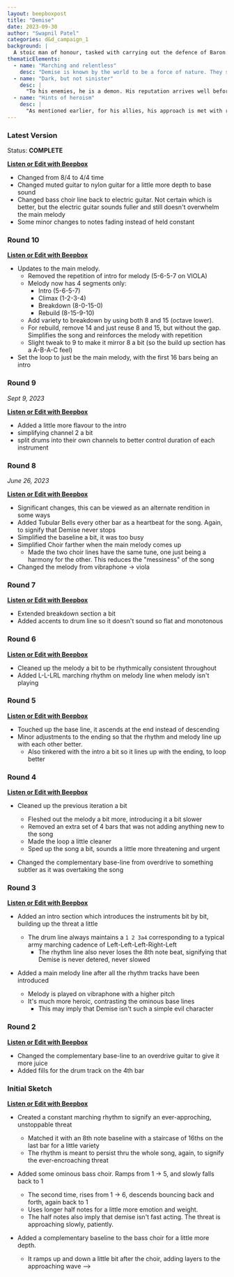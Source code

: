 ```yaml
---
layout: beepboxpost
title: "Demise"
date: 2023-09-30
author: "Swapnil Patel"
categories: d&d_campaign_1
background: |
  A stoic man of honour, tasked with carrying out the defence of Baron. His reputation precedes him, instilling fear in the hearts of all those who hear of his arrival. They say that all flora and fauna in his wake is left dead for generations. Those who know him personally hold deep admiration for his conviction, loyalty and leadership. He didn't choose his name, and it isn't one he's very fond of. But he knows it can be useful in battle and has gradually adopted it as his monicker.
thematicElements:
  - name: "Marching and relentless"
    desc: "Demise is known by the world to be a force of nature. They say that his march towards you cannot be stopped, and ruin is inevitable."
  - name: "Dark, but not sinister"
    desc: |
      "To his enemies, he is a demon. His reputation arrives well before you see him over the horizon, and it can only mean that destruction is imminent. But for his allies, he is a hero. A man that stands up for his people and vanquishes their enemies. Many on his side still fear his power, but few view him as evil."
  - name: "Hints of heroism"
    desc: |
      "As mentioned earlier, for his allies, his approach is met with relief and comfort, because they know they’re about to turn the tables. The terrifying nature of his power holds him back from being a typical hero, but hints of it should leak out."
---
```


### Latest Version

Status: **COMPLETE**

[**Listen or Edit with Beepbox**](https://www.beepbox.co/#9n54s7k0l0ge0ft1la3g0zj0jr3i0o23241T7v4u70f40p61770q72f5q0E21990l65d06HT-SRJJJJIAAAAAh0IaE1c11T5v4ua1f62ge2ec2f02j01960meq83432d38HT-Iqijriiiih99h0E0T1v2u40f0qwx10r511d08A4F2B6Q0068Pf624E2b676T1v0u96f10m8q0331d35A9F3B5Q5428P9973E263978T7v0u07f20o5134qb1c00g1d0aHt7760Md9xb9pb9h1IcE0T4v3u04f0q011z6666ji8k8k3jSBKSJJAArriiiiii07JCABrzrrrrrrr00YrkqHrsrrrrjr005zrAqzrjzrrqr1jRjrqGGrrzsrsA099ijrABJJJIAzrrtirqrqjqixzsrAjrqjiqaqqysttAJqjikikrizrHtBJJAzArzrIsRCITKSS099ijrAJS____Qg99habbCAYrDzh00E0T4v0uf0f0q00z6666ji8k8k3jSBKSJJAArriiiiii07JCABrzrrrrrrr00YrkqHrsrrrrjr005zrAqzrjzrrqr1jRjrqGGrrzsrsA099ijrABJJJIAzrrtirqrqjqixzsrAjrqjiqaqqysttAJqjikikrizrHtBJJAzArzrIsRCITKSS099ijrAJS____Qg99habbCAYrDzh00E0T4v4uf0f0q011z6666ji8k8k3jSBKSJJAArriiiiii07JCABrzrrrrrrr00YrkqHrsrrrrjr005zrAqzrjzrrqr1jRjrqGGrrzsrsA099ijrABJJJIAzrrtirqrqjqixzsrAjrqjiqaqqysttAJqjikikrizrHtBJJAzArzrIsRCITKSS099ijrAJS____Qg99habbCAYrDzh00E0T4v3uf0f0q011z6666ji8k8k3jSBKSJJAArriiiiii07JCABrzrrrrrrr00YrkqHrsrrrrjr005zrAqzrjzrrqr1jRjrqGGrrzsrsA099ijrABJJJIAzrrtirqrqjqixzsrAjrqjiqaqqysttAJqjikikrizrHtBJJAzArzrIsRCITKSS099ijrAJS____Qg99habbCAYrDzh00E0bq0000000042c95ImgW4G2c90gyk000a0E0w208y328wMy8cFiB28wMy8Q000248gx248gx248xz6coNz248gx240000000000000003iCas8xAg107KiE000m1o5wm1o5wm1o5wm1o5wm1o5wm0000k01M00g8gy249gx288gB001w0io0000000008800000ww000022000008000coNQ6cg8gy249gx288gB000Qwk8000601Q00g8gy249gx288gB248wx28000p2g1FK3U9EY5dvwkSLwIDrAuUSJCHCbcKPcVomMmQm0GjbTttUwq_zQ5j8WlkxjjnEaC2FRaqkQtdtdPvPL_g39GAqugdvQgFeSPBIjbZaPqArX-MTWhkSLRUACQuarnQiq_hAaqf2gdJlJlJLDHsNVAqZdjSIHJVW_JcGFcLdlBLuattEYtjq_9jHJ5yq3nU9H-QQvtZdHC3nZgUMLFGvBRneTukTn0bcnky18H0Kj91A2V4A5cA3cL4IyH0gM110zY_ML42VcyV0Kh8JcyQPIP8A4AgYPgKMbAObA2V4yQObj8Kia002PahFcFapowN79P96hJEPsKGzcPdizdPsDcJJJEOISKzcPtWz0IgGIKJHEPsT0sGGLbGcTeOs-hArq6prqOYNbbOZO_4GcBjgr88OebDcOtULncJSXCVGVNaCzOA9B8EEOczH4KcsOTUBNvGKsjR74kkp6gCmz8Prbd6lozjhAAth7khVohQ9BFXhONrsAnaN4nAcg5YGXa5PGOxncJJqbKUbhuNgY-8W2eUzJPqpHYXCVujDpdZ_q4t17shTpdfa4t17shRAo00LCR9Jkpv01ja02CwFE5E5EarcL6xlcg8Cz8An9EO95OqcysD8CCrFyN7RozkN0yIyG8YH8GxmCb4jeRJlh7Alcm8EbAkp0KhhA2V56hAp57Cb2Xd6h8KjhAibAQp4Vaoyaaa9H-42Q2Q2V0l54R-o5E5Eavt12D9aq2CwzVyq_d2Q2Q5ewt205jjrC3kVl1jM001jas8QN41p17A1p17A1p17A1kOY2dj428jbMhV6ghV6ghQjCQOA2Rcm8whYhA4uhA4uhA4t7C17IsMhV6ghV6gbhhUwkQ5d1jghX784qhicwzOcwmwmwzOegaq2CwFE8ZzR0W6qZ1jgkw1kNow4aC8wwE8a22wwE8a22wawaCnwaFy142FBU5O1swn85Ocz8EYMexD7M2hicyzP8nC1uo5O1swn85j5M5g5g5hhVi5d1jgkQ4uNefOKEOczA3Eg00)

- Changed from 8/4 to 4/4 time
- Changed muted guitar to nylon guitar for a little more depth to base sound
- Changed bass choir line back to electric guitar. Not certain which is better, but the electric guitar sounds fuller and still doesn't overwhelm the main melody
- Some minor changes to notes fading instead of held constant

### Round 10

[**Listen or Edit with Beepbox**](https://www.beepbox.co/#9n54s7k0l0ge0ft2Ga7g0zj0gr1i0o23241T5v4ua2f50le2dc2j02e02feq83432d38HK_Sziiirrqih99h0E0T5v4ua1f62ge2ec2f02j01960meq83432d38HT-Iqijriiiih99h0E0T1v2u44f0qwx10l511d03A1F0B7Q005dPd444E5b661862763677T1v2u01f10l7q8142d35AbF6B8Q28c0Pb745E179T7v0u07f20o5134qb1c00g1d0aHt7760Md9xb9pb9h1IcE0T4v3u04f0q011z6666ji8k8k3jSBKSJJAArriiiiii07JCABrzrrrrrrr00YrkqHrsrrrrjr005zrAqzrjzrrqr1jRjrqGGrrzsrsA099ijrABJJJIAzrrtirqrqjqixzsrAjrqjiqaqqysttAJqjikikrizrHtBJJAzArzrIsRCITKSS099ijrAJS____Qg99habbCAYrDzh00E0T4v0uf0f0q00z6666ji8k8k3jSBKSJJAArriiiiii07JCABrzrrrrrrr00YrkqHrsrrrrjr005zrAqzrjzrrqr1jRjrqGGrrzsrsA099ijrABJJJIAzrrtirqrqjqixzsrAjrqjiqaqqysttAJqjikikrizrHtBJJAzArzrIsRCITKSS099ijrAJS____Qg99habbCAYrDzh00E0T4v4uf0f0q011z6666ji8k8k3jSBKSJJAArriiiiii07JCABrzrrrrrrr00YrkqHrsrrrrjr005zrAqzrjzrrqr1jRjrqGGrrzsrsA099ijrABJJJIAzrrtirqrqjqixzsrAjrqjiqaqqysttAJqjikikrizrHtBJJAzArzrIsRCITKSS099ijrAJS____Qg99habbCAYrDzh00E0T4v3uf0f0q011z6666ji8k8k3jSBKSJJAArriiiiii07JCABrzrrrrrrr00YrkqHrsrrrrjr005zrAqzrjzrrqr1jRjrqGGrrzsrsA099ijrABJJJIAzrrtirqrqjqixzsrAjrqjiqaqqysttAJqjikikrizrHtBJJAzArzrIsRCITKSS099ijrAJS____Qg99habbCAYrDzh00E0bq0000000042c95ImgW4G2c90gyk000a0E0w208y328wMy8cFiB28wMy8Q000248gx248gx248xz6coNz248gx240000000000000003iCas8xAg107KiE000m1o5wm1o5wm1o5wm1o5wm1o5wm0000k01M00g8gy249gx288gB001w0io0000000008800000ww000022000008000coNQ6cg8gy249gx288gB000Qwk8000601Q00g8gy249gx288gB248wx28000p2g-FK_U9HY5dHU5dQ-2OtKhXzqSqKoIOXcPByeMzJ8U2Fd7TttUwtfUZ1kOeBl8kQSKwGoaDkFFjnQRQTB_Ndv_jtfwcCGhFV0WuCRYxitJDboCq-BpJidZ_orZdjtfU-99KrUFKDQirnQp2CLMA3rlrlrrVWTcup7jQSnSIHJVW_JcGFd7PlprTyDzTdYtOiDzTdIjgtfMYHXK-CWsMtfWxNxH_7BRneTucTn1pE-F4qidwzOp8YwzO98Wp8Wpp8Q6J0wuVozO2f9AzO2f8AzFAzFD9ApbBS8YwzOp8YwzO98Wp8Wp8YAz00bd6hFd6iCzy34sDcAp6SzdOWGcPcRacTdOsOSSSzaPqWcPdTGc2N2GOWSKzdPs1OGGYKEPsX9PV6hJEpEXqOYNbbOZO_4GcBjkXyi4Qp3d7naqcP9RCzbRPhTrHd6rCHyqcBjnWcxd6hhhAp3d7oACzcsQt-99EOXd6lNd6jUhUhhhAp2qez8PrbduloLjnABZhvknVonQ9EWkQozBAtKihVm8Av8owhIQtnph7DlB4rCzJHidCzJMzEJd6hgFHPNvgnT5ZKrjeDjhSVKnAVSjvvSxvgnT5ZSjjOxvgnT5Zpu01vdQcWSzbU1jhw0OW3bE8W2ewOXd7NEzkOxiq6qfyif9EO98YCz8D9O9FCWpsFZmbZH8Gy_aOaEzqpsFcXmRl5-hkOVix7Akp17Akp17Akp6hAkuoIhXd6h97AQp4AujhAjAFB8EEEDjFEO2ewzE8YwmyytfP17ghQ6nXE8puipt1BQ5_cjF-q8W2ewOZ0YX0ldyXOARf8Q6nM00aqcUnFB85O2_85O2_85O2_85FE-1uFB2A9E-2_8O2_8O2-yunFEO2eFBOA2_ycwLOcwLOcwLEYgbZz8bYz8bYz88WaeMcKwOW3bEbZzA2Z96hA5-hA4t17gnV786ngpt1BQ5-NVwutPFW3bEcI1kOVg4hFB8aq2CwFEaq2CwFE5E5FE-16FB2A4ughV17A4ughV6hAku87DsYnw4Ap6hhSh7N17A4ughV17A4qpu1q1q1qaf2gOW3bEcKwLS9ULBsNAp787Do0)

- Updates to the main melody. 
  - Removed the repetition of intro for melody (5-6-5-7 on VIOLA)
  - Melody now has 4 segments only:
    - Intro (5-6-5-7)
    - Climax (1-2-3-4)
    - Breakdown (8-0-15-0)
    - Rebuild (8-15-9-10)
  - Add variety to breakdown by using both 8 and 15 (octave lower). 
  - For rebuild, remove 14 and just reuse 8 and 15, but without the gap. Simplifies the song and reinforces the melody with repetition
  - Slight tweak to 9 to make it mirror 8 a bit (so the build up section has a A-B-A-C feel)
- Set the loop to just be the main melody, with the first 16 bars being an intro

### Round 9
_Sept 9, 2023_

[**Listen or Edit with Beepbox**](https://www.beepbox.co/#9n54s7k0l08e0jt2Ga7g0Dj0gr1i0o23241T5v4ua2f50le2dc2j02e02feq83432d38HK_Sziiirrqih99h0E0T5v4ua1f62ge2ec2f02j01960meq83432d38HT-Iqijriiiih99h0E0T1v2u44f0qwx10l511d03A1F0B7Q005dPd444E5b661862763677T1v2u01f10l7q8142d35AbF6B8Q28c0Pb745E179T7v0u07f20o5134qb1c00g1d0aHt7760Md9xb9pb9h1IcE0T4v3u04f0q011z6666ji8k8k3jSBKSJJAArriiiiii07JCABrzrrrrrrr00YrkqHrsrrrrjr005zrAqzrjzrrqr1jRjrqGGrrzsrsA099ijrABJJJIAzrrtirqrqjqixzsrAjrqjiqaqqysttAJqjikikrizrHtBJJAzArzrIsRCITKSS099ijrAJS____Qg99habbCAYrDzh00E0T4v0uf0f0q00z6666ji8k8k3jSBKSJJAArriiiiii07JCABrzrrrrrrr00YrkqHrsrrrrjr005zrAqzrjzrrqr1jRjrqGGrrzsrsA099ijrABJJJIAzrrtirqrqjqixzsrAjrqjiqaqqysttAJqjikikrizrHtBJJAzArzrIsRCITKSS099ijrAJS____Qg99habbCAYrDzh00E0T4v4uf0f0q011z6666ji8k8k3jSBKSJJAArriiiiii07JCABrzrrrrrrr00YrkqHrsrrrrjr005zrAqzrjzrrqr1jRjrqGGrrzsrsA099ijrABJJJIAzrrtirqrqjqixzsrAjrqjiqaqqysttAJqjikikrizrHtBJJAzArzrIsRCITKSS099ijrAJS____Qg99habbCAYrDzh00E0T4v3uf0f0q011z6666ji8k8k3jSBKSJJAArriiiiii07JCABrzrrrrrrr00YrkqHrsrrrrjr005zrAqzrjzrrqr1jRjrqGGrrzsrsA099ijrABJJJIAzrrtirqrqjqixzsrAjrqjiqaqqysttAJqjikikrizrHtBJJAzArzrIsRCITKSS099ijrAJS____Qg99habbCAYrDzh00E0bq0000000042c95Img00amNp0e0U48B0002wa1w6028wMy8c8y3akFkGid040g11w0008gx248gx248gy6coNz6coNy248gx240000000000000003iCas8xAaoFQcgNXAG0005wm1o5wm1o5wm1o5wm1o5wm1o5wm1o0001g070010x288gB248wx2k8gy001w0io0000000008800000ww00002200000880000036ct1z4248wx2k8gy249gx28003i1gw000o07g010x288gB248wx2k8gy248wx28000p2gQFK_U9HY5dHU5dQ-2OtKhXzqSqKoIOXcPByeMzJ8U2Fd7TttUwtfUZ1kOeBl8kQSKwGoaDkFFjnQRQTB_Ndv_jtfwcCGhFV0WuCRYxisxtOSkq-BnJidZTorRdjtfU-99KrUFKDQirnQp2CLMA3rlrlrrVWTcup7jQSnSIHJVW_JcGFd7PlprTyDzTdYtOiDzTdIjgtfMYHXK-CWsMtfWxNxHwIQvkyd96MhVcAughV4AtcAtcIAq3mwgfsIhV17AOhV17AihQOhQPAOcBOX4ughVcAughV4AtcAtcAuihw05Cz8QCz9jhN1yejCiczrhCVtl6pCqB6rCVeprrrhBpJt6pCXR61oxlptrnhCVK0VllunkpKtAVYz8SQcQtJpuoBBVuVvyl6iFGtN92qcxCzHBd6pAWPhBWVEXJRCzdPlNd6iFHZ6gCz8EEOcxCzIijhCeqe_4AQptCzaUCz9Y8Y8EEOcxd7hApJBCLaInFHOi-ELGbYIbW4QtaqchOOeT98YH4ifAcg8SqeHIEzPGOydPhSRF6PhSUhQmCz8EkRVULEbXy-TdFDjFEXsTbOsX9LLXgLEbXy-X9FVgLEbXy-IL00LCW6trhBY0FEM0pt1BQ4t17gptCzUQhGpgFd3d7N97AQp4AujhAjAV4QPtcKk-H5-RAlhvBp5khJcKkCtHqGy_8GpsFgzOacwzOacwzOacz8Oafcm8ZCz8AzOqcyif9EO9OkOAkkkjFQQp17ghQ4ugbhheDVwzE8W3bZQ4cL9cKwOW2_C9Q_d4t17gpuwutwaCNtViqDAq3bU005d6sbQOA2V1vA2V1vA2V1vA2QQv0LkOxi4Qv1vAp1vAp1vhfbQQp17kOVi1vN6gnV6gnV6gnQu85-NA5-hA5-hA4t57o6ngpt1BQ5-NO1uAz8O2_8O2ewzEbYzA3bEcKwOW2_oYMfeVQZ1BQ6m0GpsE28QOA5d1jgkQ5d1jgkQ2Q2QQv0zkOxi2f88YwzO2f88Yz8Oaf43PKubM2icz8EX8zUwzO2f88YwzO2dcL0J0J0J57x8pt1BQ6ngnX4YnOKoOczA3PI00)

- Added a little more flavour to the intro
- simplifying channel 2 a bit
- split drums into their own channels to better control duration of each instrument

### Round 8
_June 26, 2023_

[**Listen or Edit with Beepbox**](https://www.beepbox.co/#9n52s7k0l00e0zt2wa7g0Dj0gr1i0o23241T5v2ua2f50le2dc2j02e02feq83432d38HK_Sziiirrqih99h0E0T5v2ua1f62ge2ec2f02j01960meq83432d38HT-Iqijriiiih99h0E0T1v1u44f0qwx10l511d03A1F0B7Q005dPd444E5b661862763677T1v0u01f10l7q8142d35AbF6B8Q28c0Pb745E179T7v0u07f20o5134qb1c00g1d0aHt7760Md9xb9pb9h1IcE0T4v2u04f0q011z6666ji8k8k3jSBKSJJAArriiiiii07JCABrzrrrrrrr00YrkqHrsrrrrjr005zrAqzrjzrrqr1jRjrqGGrrzsrsA099ijrABJJJIAzrrtirqrqjqixzsrAjrqjiqaqqysttAJqjikikrizrHtBJJAzArzrIsRCITKSS099ijrAJS____Qg99habbCAYrDzh00E0T4v1uf0f0q00z6666ji8k8k3jSBKSJJAArriiiiii07JCABrzrrrrrrr00YrkqHrsrrrrjr005zrAqzrjzrrqr1jRjrqGGrrzsrsA099ijrABJJJIAzrrtirqrqjqixzsrAjrqjiqaqqysttAJqjikikrizrHtBJJAzArzrIsRCITKSS099ijrAJS____Qg99habbCAYrDzh00E0bq0000000042c8BImgW4GmNp0e0U48B0002wa0E2w28wMy8taAzmJqQGid040g11w0008gx248gx248gy6coNz6coNz6coNz6c0000000000000003iCas8xAaoFQcgNXAG0005wm1o5wm1o5wm1o5wm1o5wm1o5wm1o0000Nz7goN0x288gB248wx2k8gy248wx280000000w00000000ww0000000000000000000p2dGFK_U9HY5dHU5dQ-2OtKhXzqSqKoIOXcPByeMzJ8U2Fd7TttUwtfjqXW2FAtaGgFMaC2FRaqkRZdtdVvYjn_QTjU39GAqugeDFJv8kD8nsJB6LFlXkzvtS6ZjkTj-fyirC-arFZ4CRZ6gEHY8CLMrqHqHrvnmWzR8WviWSXAKpLjhYRnTZUHUZBXn8XABf7KroCwWvxTvtQQTjBzFMbd7R8zihI4uj97A4uh97j97jb96wRE43Tb4ughVcAughV4AtcAtcVcz9sKN7A4uj97A4uh97j97j97AAo01pEOd9EOkQsgozAVAz8SQpKnlhCpCFhCVKjCmSSQpmrnhCpKZhwm8lmnmRQpKrwellnBR6rDpev8OdJ3d7rmnC9punKnUBhAGqDsigCz8pEWVjhCpeIQpuKqeXtpEPsRsjhAGq_hA9EOaacz8pEX4AQpzCzLN9d6npEOK9EOv2f2aacz8jhQp6rppHOH5WqYALGbWy_b2-xd7iCz4sIzJOifaN4zV342dCzGXa8YWIEzsQtJqhIQtK4t5FEOa5duubW2-ULJPqpQWqeTdOYDeOrX-QbW2-ULKOqukbW2-ULHbM0bVKxDmQpv0bSze2gIhGpgFlrSz8CX8YGL8CX8Td6llruTtShVtdPhYngzqpgFcRkVE-pEzOpGH8GyfaGGICqOppE-pSqGWpsFdmb-GOaELOIyG8SCnajeRJlhvAtyx7AtjeP97IrcX4AuPIPNcTAPN4X5lsQvdk8-9CGKFCyf9CGIyG8YGGGOpHGmpipjagVBaCICFBOB3bEcKwOW2_CegbQAp6gnV3jbB8AzEAztcKkygkAp7ccApk-pApuOpt1BQ5_s02FInukCFV6CzUEE000)

- Significant changes, this can be viewed as an alternate rendition in some ways
- Added Tubular Bells every other bar as a heartbeat for the song. Again, to signify that Demise never stops
- Simplified the baseline a bit, it was too busy
- Simplified Choir farther when the main melody comes up
  - Made the two choir lines have the same tune, one just being a harmony for the other. This reduces the "messiness" of the song
- Changed the melody from vibraphone -> viola

### Round 7

[**Listen or Edit with Beepbox**](https://www.beepbox.co/#9n41s7k0l00e0vt2Ga7g0zj0gr1i0o2324T5v0ua2f50le2dc2j02e02feq83432d38HK_Sziiirrqih99h0E0T5v1ua1f62ge2ec2f02j01960meq83432d38HT-Iqijriiiih99h0E0T1v0u35f0qwx10l611d08A6F0B0Q05c0Pa660E2bi626T1v0u34f0q0x10n51d08AcFhB3Q01a5P9939E2b776T4v2u04f0q011z6666ji8k8k3jSBKSJJAArriiiiii07JCABrzrrrrrrr00YrkqHrsrrrrjr005zrAqzrjzrrqr1jRjrqGGrrzsrsA099ijrABJJJIAzrrtirqrqjqixzsrAjrqjiqaqqysttAJqjikikrizrHtBJJAzArzrIsRCITKSS099ijrAJS____Qg99habbCAYrDzh00E0bc00000g8wz288My288wz0g1000k0000k1gy8c8y3288wy8c8y3akFiBao000248gx248gx248gx248gx248gx24000m1o5wm1o5JaoFMy6gFyDgN37KiE0006cp0x288gB248wx2k8gy248gx28000p29hFKDU9HYaFdHUnkmR8Si7cpJWqfCGSTLeaUGWpth7mhSlsppvUwte02CU_wFE_7NarF-cyjq-z8mq_2J0PrJARXpdqlk-vsNzdQ_4QTjY3FZ1dvXhrq02CzWkQQQQQQQQN7ccgP14cK005CzUQCzVy2hFIAp6SySKGyOPkEJJFIJJJEGJHEIJTG8agGIKJHEJJwqGGYKEJKFLAp6SzdHbP4ILbTbVaz9jsTNArsVCjJuKqfXtPsRsSkSnNAkkp6hK9pD7UBBZHCjN6hhhAp555JDqIpuipthBR6nBxBQ4tczmhSQAtkyhW4whVnph7DlB4v6RF7KUhQnIkkR_0LEbYwzE8W3bTzbEcKUOXieSDocKwOWbqqWrHXZoOW3bKcKUzFFR3bEcKUOWPbbSze2gIhGpgFlrSz8CX8YGL8CX8Td6llruTtShVtdPhYngzqpgFcRkVE-pEzOpGH8GyfaGGICqOppE-pSqGWpsFdmbRcEkH8Gy_aOaEzqpsFcXmRl5-hSa4ugQOxipSp8ZzpDoAzStCu9CYCu8DoGHCzVGx7NcRlRcQhVcRlAlh7BllmjdtiPajapi7cFkRAw00)

- Extended breakdown section a bit
- Added accents to drum line so it doesn't sound so flat and monotonous

### Round 6

[**Listen or Edit with Beepbox**](https://www.beepbox.co/#9n41s7k0l00e0rt2Ga7g0vj0fr1i0o2324T5v0ua2f50le2dc2j02e02feq83432d38HK_Sziiirrqih99h0E0T5v1ua1f62ge2ec2f02j01960meq83432d38HT-Iqijriiiih99h0E0T1v0u35f0qwx10l611d08A6F0B0Q05c0Pa660E2bi626T1v0u34f0q0x10n51d08AcFhB3Q01a5P9939E2b776T4v1u04f0q011z6666ji8k8k3jSBKSJJAArriiiiii07JCABrzrrrrrrr00YrkqHrsrrrrjr005zrAqzrjzrrqr1jRjrqGGrrzsrsA099ijrABJJJIAzrrtirqrqjqixzsrAjrqjiqaqqysttAJqjikikrizrHtBJJAzArzrIsRCITKSS099ijrAJS____Qg99habbCAYrDzh00E0bc00000g8wz288My288wz0g1g0001g528wMy8c8wy28wMy8cFiC0000x248gx248gx248gx248gx24000m1o5wm1o5JaoFMy6gFyDgNaw000oNA248wx2k8gy249gx288gy0000p28AFKDU9HYaFdHUnkmR8Si7cpJWqfCGSTLeaUGWpth7mhSlsppvUwte05dN_1jh-fykTjYp4CRZ6gIR-5q1CTr9HSOqQGFY-Vz6rF-9FKDU7jW2q_SySQ0aqfFjjjjjjjjj4sMN3c4gOU00IQv6AQvcgiddAz8SQmRRkmmqB5JJdBJJJ5lJt5BKZh1i5lBRJt5JI3llnBR5JRdYz8SQpJpuoBBVuVv9kparC-czrDcOtHRPh_rKrCHCOCO-cyyz8OdNbcU_4ILJsOu8Oaacz8EEJIXlzbOjbGcKEOYIcKwOWieOIzAp4zQ90zOKOyfeHa8-dHsDtPaOpOWqq_wnQ5-ghQ4t1BXNBQ6noptpBWNBQ6nhpjnjrvsbVB2D18m8RcEkGL8CX8YGL8CX8Tja5aGJLrKX8YKCVEObEhIQpcRlAPh7APlmhl4ulllpcRAPjejlupGNvNmhl5-lAlh6QOxipSJGGbYzP52dd6hAPj97ApcQihVejfkPujd4V5lFGx7APlmjd4ujdlp5khVlllAPmOPajapi7cFkRAw0)

- Cleaned up the melody a bit to be rhythmically consistent throughout
- Added L-L-LRL marching rhythm on melody line when melody isn't playing

### Round 5

[**Listen or Edit with Beepbox**](https://www.beepbox.co/#9n41s7k0l00e0rt2Ga7g0vj0fr1i0o2324T5v0u50f0qwx10p511d08H-JJAArrqiih999h0E1b6T3v1uaef0q0x10p71d23Sp99f9c9Vppbaa9gE1b9T1v0u35f0qwx10l611d08A6F0B0Q05c0Pa660E2bi626T1v0u34f0q0x10n51d08AcFhB3Q01a5P9939E2b776T4v1uf0f0q011z6666ji8k8k3jSBKSJJAArriiiiii07JCABrzrrrrrrr00YrkqHrsrrrrjr005zrAqzrjzrrqr1jRjrqGGrrzsrsA099ijrABJJJIAzrrtirqrqjqixzsrAjrqjiqaqqysttAJqjikikrizrHtBJJAzArzrIsRCITKSS099ijrAJS____Qg99habbCAYrDzh00E0bc00000g8wz288My288wz0g1g0001g528wMy8c8wy28wMy8cFiC0000x248gx248gx248gx248gx24000m1o000000daoFMy6gFyDgNaw000oNA248wx2k8gy249gx288gy0000p28jFKDU9HYaFdHUnkmR8Si7cpJWqfCGSTLeaUGWpth7mhSlsppvUwte05dN_1fvMcFRTgYljtfEASLEO5CLYJ0PrJARXpdqlk-LapvjNWDzTdYrjtfQeDQ4R_R5RM0kQviCCCCCCCCC8Vxy6o8xBM01jhYa8wAqqV6hJEJHGEIIRabrqrbrrqaHqWbbtOy2AaHbHqWbro6GGLbGbrGrV6hJEJHIIGAtGxdN_6hhhlmPhZpCpJYxgCO-cyyz8ObaZSYHiEScyyz8Oaa2_gcKwOVcOV0OYIcKwOWie1H8V6h8Z2g8WGieSAzI8WOeGOWCLU5Z1vA4t17gpuYpt1BS6nmpuIpt1BQmkRQSTT2-pgFMi5ydja5aHO9KOfaHO9KOdQOxiGHrSXKOfbFKqcyW4rd6jdlpcQhVcRlAlh7Bllmjd9EOtCqaZhdy_CIyGbYH8GydFB2APJrlknV7ya4vcpcQOhV6jd4AujAPRcTAPhehlqqEhVcRlAPh7APlmhl4ulllpcRIIOAOCkxPaldp800)

- Touched up the base line, it ascends at the end instead of descending
- Minor adjustments to the ending so that the rhythm and melody line up with each other better. 
  - Also tinkered with the intro a bit so it lines up with the ending, to loop better

### Round 4

[**Listen or Edit with Beepbox**](https://www.beepbox.co/#9n41s7k0l00e0rt2Ga7g0vj0fr1i0o2324T5v0u50f0qwx10p511d08H-JJAArrqiih999h0E1b6T3v1uaef0q0x10p71d23Sp99f9c9Vppbaa9gE1b9T1v0u35f0qwx10l611d08A6F0B0Q05c0Pa660E2bi626T1v0u34f0q0x10n51d08AcFhB3Q01a5P9939E2b776T4v1uf0f0q011z6666ji8k8k3jSBKSJJAArriiiiii07JCABrzrrrrrrr00YrkqHrsrrrrjr005zrAqzrjzrrqr1jRjrqGGrrzsrsA099ijrABJJJIAzrrtirqrqjqixzsrAjrqjiqaqqysttAJqjikikrizrHtBJJAzArzrIsRCITKSS099ijrAJS____Qg99habbCAYrDzh00E0b000000g8wz288wy2c8wz0g100001g528wMy8c8wy28wMy8cE2w0000x248gx248gx248gx248gx24000m1o0000000aoFMy6gFyDgxaw000oNA248wx2k8gy249gx288gy0000p27PFKDU9HYaFdHUnkmR8Si7cpJWqfCGSSnVpvmnTpzd7UFuDy805dN_1fvMcFRTgYljtfEASLEFHZ2SPn-UwpKWOqZICJiZbTxjbWu15f7KrUWCWvEte02PhYk8Wp8Wp8Wp8Wp8Wp8WpwhE0e1Y00kQv2y896CKhArqbqWGbbdiySSCOSSSyGSKyOTsEwF2GOWSKySS1GGHOWySWC-hArqbqXbaF7qEjsvNAkkllRlO6FgCO-cyyz8OaWXaJqz8Oaacz8EEbZ0OW3bG8WyeIOZoOW3bH8XHyeSQzQGieOAzHF8X2eIzI8Xqq_wnQ5-ghQ4t1BwLCkas4xozkOxiGYyrIzOGYyrIztcEkGGSZKXIzOWrCz8Kx6PhAPlmjd4ujdlp5khVlllAPiqcDpCyLkjoLVH8Gy_aOaEzqpgFcXmRl5-hUyx7P6jdcAuhAPh97AVcZjdVcQjAlmCG4ujdlpcQhVcRlAlh7BllmjdrbcFcFB8sOBjmi00)

- Cleaned up the previous iteration a bit
  - Fleshed out the melody a bit more, introducing it a bit slower
  - Removed an extra set of 4 bars that was not adding anything new to the song
  - Made the loop a little cleaner
  - Sped up the song a bit, sounds a little more threatening and urgent

- Changed the complementary base-line from overdrive to something subtler as it was overtaking the song

### Round 3

[**Listen or Edit with Beepbox**](https://www.beepbox.co/#9n41s7k0l00e0vt2ma7g0vj0fr1i0o4324T7v3u07f50p61770q72d42g3q0F21a90k761d06HT-SRJJJJIAAAAAh0IaE1c11T5v0ua2f50le2dc2j02e02feq83432d38HK_Sziiirrqih99h0E0T1v0u35f0qwx10l611d08A6F0B0Q05c0Pa660E2bi626T1v0u34f0q0x10n51d08AcFhB3Q01a5P9939E2b776T4v1uf0f0q011z6666ji8k8k3jSBKSJJAArriiiiii07JCABrzrrrrrrr00YrkqHrsrrrrjr005zrAqzrjzrrqr1jRjrqGGrrzsrsA099ijrABJJJIAzrrtirqrqjqixzsrAjrqjiqaqqysttAJqjikikrizrHtBJJAzArzrIsRCITKSS099ijrAJS____Qg99habbCAYrDzh00E0b000000g8wz288My288wz288M40g1g528wMy8c8y3288wy8c8y3a0E0x248gx248gx248gx248gx248gx00000000000000y6gFyD0000000oNA248wx288gB248wx2k8gy248wp26TFKD-9HYaZdHUnkmR8Si7cpJWqfCGSSnVpvmnTpzd7UFuDy805dN_1fvMcFRTgYljtfEASLEFHZ2SPn-UwpKWOqZICJiZbTxjbWu15f7KrUWCWvEte02PhYk8Wp8Wp8Wp8Wp8Wp8WpwhE0e1Y00kQv2y896CKhArqbqWGbbdiySSCOSSSyGSKyOTsEwF2GOWSKySS1GGHOWySWC-hArqbqWaW93oEjsvNAkklRRlO6FgCO-cyyz8OaWXaJqz8Oaacz8EEbM1vcEkU92N6FB2BlV4Tp7BlV4Tp6WpgFllJXtTp7BQTd6ht2dCz9CGICq8YCqGOaEzOGGH9CAQpePd5uECNvPmhl5-lAlh6QOxipSJGGbYzN52fCcCqp8Yz9Cyif9OpWCrOpED8GJdk8YCqGOpEzOpGH8GyfaGGICqSmpipjagVBaCIA00)

- Added an intro section which introduces the instruments bit by bit, building up the threat a little
  - The drum line always maintains a `1 2 3a4` corresponding to a typical army marching cadence of Left-Left-Left-Right-Left
    - The rhythm line also never loses the 8th note beat, signifying that Demise is never detered, never slowed

- Added a main melody line after all the rhythm tracks have been introduced
  - Melody is played on vibraphone with a higher pitch
  - It's much more heroic, contrasting the ominous base lines
    - This may imply that Demise isn't such a simple evil character



### Round 2

[**Listen or Edit with Beepbox**](https://www.beepbox.co/#9n31s7k0l00e03t2ma7g0fj07r1i0o432T7v1u07f50p61770q72d42g3q0F21a90k761d06HT-SRJJJJIAAAAAh0IaE1c11T5v1ua2f50le2dc2j02e02feq83432d38HK_Sziiirrqih99h0E0T1v1u01f0q0x10n53d08AcFhB5Q01a5P997aE2b776T4v1uf0f0q011z6666ji8k8k3jSBKSJJAArriiiiii07JCABrzrrrrrrr00YrkqHrsrrrrjr005zrAqzrjzrrqr1jRjrqGGrrzsrsA099ijrABJJJIAzrrtirqrqjqixzsrAjrqjiqaqqysttAJqjikikrizrHtBJJAzArzrIsRCITKSS099ijrAJS____Qg99habbCAYrDzh00E0b4xc00000000igM000000014h000000004h800000000p236FKD-9HYaZdHUnkmR8Si7cpJWqfCGSQ5dN_1fvMcFRTgYljtfEASLEFHZ2SPn-UwpKWOqZICJiZbTxjbWu15f7KrUUbd7NgzFAzFAzFAzFAzFAzFC16w0U7M5YOxjwAb4qCkalnAjtAulnAjtArFB2BlmTJTtAunjsQp5Q8SqcCqGOpEzOpGH8GyfaGGICqjhAXcQk0)

- Changed the complementary base-line to an overdrive guitar to give it more juice
- Added fills for the drum track on the 4th bar

### Initial Sketch

[**Listen or Edit with Beepbox**](https://www.beepbox.co/#9n31s7k0l00e03t2ma7g0fj07r1i0o432T5v1ua6f10i8q8141d23HYr901i8ah00000h0E0T5v1ua2f50le2dc2j02e02feq83432d38HK_Sziiirrqih99h0E0T5v1u53f0qwx10h511d03H_RIBJAAAzrrrqhh0E1b4T4v1uf0f0q011z6666ji8k8k3jSBKSJJAArriiiiii07JCABrzrrrrrrr00YrkqHrsrrrrjr005zrAqzrjzrrqr1jRjrqGGrrzsrsA099ijrABJJJIAzrrtirqrqjqixzsrAjrqjiqaqqysttAJqjikikrizrHtBJJAzArzrIsRCITKSS099ijrAJS____Qg99habbCAYrDzh00E0b4xc00000000igM000000014h000000004h400000000p22uFKD-9HYaZdHUnkmR8Si7cpJWqfCGSQ5dN_1fvMcFRTgYljtfEASLEFHZ2SPn-UwpKWOqZICJiZbTxjbWu15f7KrUUbd7NgzFAzFAzFAzFAzFAzFC16w0U7M5QOxjwA16FB2ARp4QhVdmhd4rja59DqSaEzOqw0)

- Created a constant marching rhythm to signify an ever-approching, unstoppable threat
  - Matched it with an 8th note baseline with a staircase of 16ths on the last bar for a little variety
  - The rhythm is meant to persist thru the whole song, again, to signify the ever-encroaching threat

- Added some ominous bass choir. Ramps from 1 -> 5, and slowly falls back to 1
  - The second time, rises from 1 -> 6, descends bouncing back and forth, again back to 1
  - Uses longer half notes for a little more emotion and weight. 
  - The half notes also imply that demise isn't fast acting. The threat is approaching slowly, patiently.

- Added a complementary baseline to the bass choir for a little more depth. 
  - It ramps up and down a little bit after the choir, adding layers to the approaching wave  -->